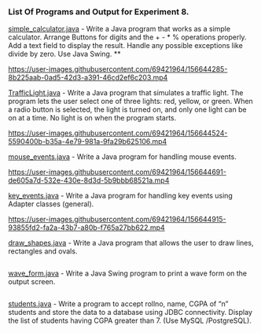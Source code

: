 ### List Of Programs and Output for Experiment 8.

[simple_calculator.java](https://github.com/akkupy/JavaS3/blob/master/Java_Exp_8/simple_calculator.java) - Write a Java program that works as a simple calculator. Arrange Buttons for digits and the + - * % operations properly. Add a text field to display the result. Handle any possible exceptions like divide by zero. Use Java Swing. **


https://user-images.githubusercontent.com/69421964/156644285-8b225aab-0ad5-42d3-a391-46cd2ef6c203.mp4



[TrafficLight.java](https://github.com/akkupy/JavaS3/blob/master/Java_Exp_8/TrafficLight.java) - Write a Java program that simulates a traffic light. The program lets the user select one of three lights: red, yellow, or green. When a radio button is selected, the light is turned on, and only one light can be on at a time. No light is on when the program starts.


https://user-images.githubusercontent.com/69421964/156644524-5590400b-b35a-4e79-981a-9fa29b625106.mp4



[mouse_events.java](https://github.com/akkupy/JavaS3/blob/master/Java_Exp_8/mouse_events.java) - Write a Java program for handling mouse events.
 


https://user-images.githubusercontent.com/69421964/156644691-de605a7d-532e-430e-8d3d-5b9bbb68521a.mp4


[key_events.java](https://github.com/akkupy/JavaS3/blob/master/Java_Exp_8/key_events.java) - Write a Java program for handling key events using Adapter classes (general).



https://user-images.githubusercontent.com/69421964/156644915-93855fd2-fa2a-43b7-a80b-f765a27bb622.mp4


[draw_shapes.java](https://github.com/akkupy/JavaS3/blob/master/Java_Exp_8) - Write a Java program that allows the user to draw lines, rectangles and ovals.
```
```   

[wave_form.java](https://github.com/akkupy/JavaS3/blob/master/Java_Exp_8) - Write a Java Swing program to print a wave form on the output screen.
```
```   

[students.java](https://github.com/akkupy/JavaS3/blob/master/Java_Exp_8) - Write a program to accept rollno, name, CGPA of “n” students and store the data to a database using JDBC connectivity. Display the list of students having CGPA greater than 7. (Use MySQL /PostgreSQL).
```
```   
